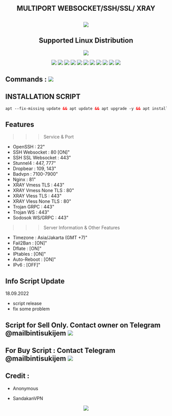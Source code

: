 <h2 align="center">MULTIPORT WEBSOCKET/SSH/SSL/  XRAY</h2>

 <h2 align="center"><img src="https://img.shields.io/badge/AutoScript VPN By SquidVPN-Version 2.0-blue.svg"></h2>


<h2 align="center"> Supported Linux Distribution</h2>
<p align="center"></p>
<p align="center"><img src="https://img.shields.io/static/v1?style=for-the-badge&logo=debian&label=Debian%2010&message=Buster&color=blue"> </p>

<p align="center"><img src="https://img.shields.io/badge/Service-OpenSSH-success.svg"> <img src="https://img.shields.io/badge/Service-Dropbear-success.svg">  <img src="https://img.shields.io/badge/Service-Websocket-success.svg"> <img src="https://img.shields.io/badge/Service-BadVPN-success.svg">  <img src="https://img.shields.io/badge/Service-Stunnel-success.svg">  <img src="https://img.shields.io/badge/Service-SSH/SSL WS-success.svg">  <img src="https://img.shields.io/badge/Service-Squid3-success.svg">  <img
src="https://img.shields.io/badge/Service-Xray-success.svg"> <img src="https://img.shields.io/badge/Service-Trojan WS-success.svg"> <img src="https://img.shields.io/badge/Service-GRPC-success.svg"> <img src="https://img.shields.io/badge/Service-Shadowsocks-success.svg">

## Commands : <img src="https://img.shields.io/static/v1?style=for-the-badge&logo=powershell&label=Shell&message=Bash%20Script&color=lightgray">

## INSTALLATION SCRIPT

  ```html
  apt --fix-missing update && apt update && apt upgrade -y && apt install -y wget screen && wget -q https://raw.githubusercontent.com/SandakanVPNTrickster/MULTIPORT-WSS/main/setup.sh && chmod +x setup.sh && screen -S setup ./setup.sh

  ```
## Features
>>> Service & Port
- OpenSSH                 : 22" 
- SSH Websocket           : 80 [ON]"
- SSH SSL Websocket       : 443"
- Stunnel4                : 447, 777"
- Dropbear                : 109, 143"
- Badvpn                  : 7100-7900"
- Nginx                   : 81"
- XRAY  Vmess TLS         : 443"
- XRAY  Vmess None TLS    : 80"
- XRAY  Vless TLS         : 443"
- XRAY  Vless None TLS    : 80"
- Trojan GRPC             : 443"
- Trojan WS               : 443"
- Sodosok WS/GRPC         : 443"
>>> Server Information & Other Features
- Timezone                : Asia/Jakarta (GMT +7)" 
- Fail2Ban                : [ON]" 
- Dflate                  : [ON]" 
- IPtables                : [ON]" 
- Auto-Reboot             : [ON]" 
- IPv6                    : [OFF]"

## Info Script Update
18.09.2022
- script release
- fix some problem



 ## Script for Sell Only. Contact owner on Telegram @mailbintisukijem <a href="https://t.me/mailbintisukijem" target=”_blank”><img src="https://img.shields.io/static/v1?style=for-the-badge&logo=Telegram&label=Telegram&message=Click%20Here&color=blue"></a>

 ## For Buy Script : Contact Telegram @mailbintisukijem <a href="https://t.me/mailbintisukijem" target=”_blank”><img src="https://img.shields.io/static/v1?style=for-the-badge&logo=Telegram&label=Telegram&message=Click%20Here&color=blue"></a>

## Credit :

*   Anonymous

*   SandakanVPN

<p align="center">
  <a><img src="https://img.shields.io/badge/Copyright%20©-SquidVPN%20AutoScriptVPN%202022.%20All%20rights%20reserved...-blueviolet.svg" style="max-width:200%;">
    </p>
   </p>
